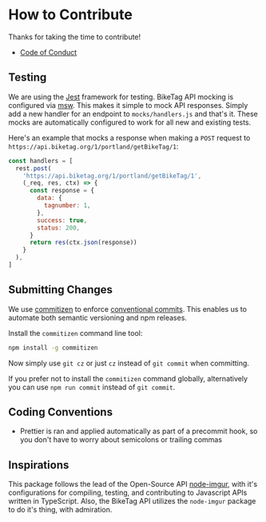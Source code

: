 # How to Contribute

Thanks for taking the time to contribute!

- [Code of Conduct][code of conduct]

## Testing

We are using the [Jest][jest] framework for testing. BikeTag API mocking is configured via [msw][msw]. This makes it simple to mock API responses. Simply add a new handler for an endpoint to `mocks/handlers.js` and that's it. These mocks are automatically configured to work for all new and existing tests.

Here's an example that mocks a response when making a `POST` request to `https://api.biketag.org/1/portland/getBikeTag/1`:

```js
const handlers = [
  rest.post(
    'https://api.biketag.org/1/portland/getBikeTag/1',
    (_req, res, ctx) => {
      const response = {
        data: {
          tagnumber: 1,
        },
        success: true,
        status: 200,
      }
      return res(ctx.json(response))
    }
  ),
]
```

## Submitting Changes

We use [commitizen][commitizen] to enforce [conventional commits][conventional commits]. This enables us to automate both semantic versioning and npm releases.

Install the `commitizen` command line tool:

```bash
npm install -g commitizen
```

Now simply use `git cz` or just `cz` instead of `git commit` when committing.

If you prefer not to install the `commitizen` command globally, alternatively you can use `npm run commit` instead of `git commit`.

## Coding Conventions

- Prettier is ran and applied automatically as part of a precommit hook, so you don't have to worry about semicolons or trailing commas

## Inspirations

This package follows the lead of the Open-Source API [node-imgur][node-imgur], with it's configurations for compiling, testing, and contributing to Javascript APIs written in TypeScript. Also, the BikeTag API utilizes the `node-imgur` package to do it's thing, with admiration.

[jest]: https://jestjs.io/
[msw]: https://mswjs.io/
[commitizen]: https://github.com/commitizen/cz-cli
[conventional commits]: https://www.conventionalcommits.org/
[code of conduct]: code_of_conduct.md
[node-imgur]: https://github.com/kaimallea/node-imgur
